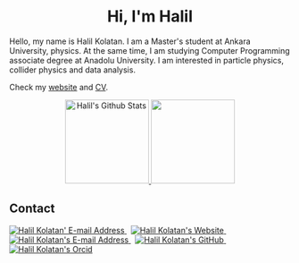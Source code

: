 <h1 align="center">Hi, I'm Halil</h1>

Hello, my name is Halil Kolatan. I am a Master's student at Ankara University, physics. At the same time, I am studying Computer Programming associate degree at Anadolu University. I am interested in particle physics, collider physics and data analysis. 

Check my [website](https://hkolatan.github.io) and [CV]().


<p align="center">
  <a href="https://github.com/anuraghazra/github-readme-stats"> <img height="150em"  src="https://github-readme-stats.vercel.app/api?username=hkolatan&theme=algolia&show_icons=true&count_private=true&hide_border=true" alt="Halil's Github Stats"/>  </a>
  <a href="https://github.com/anuraghazra/github-readme-stats"> <img height="150em" src="https://github-readme-stats-eight-theta.vercel.app/api/top-langs/?username=hkolatan&layout=compact&langs_count=8&theme=algolia&count_private=true&hide_border=true&custom_title=Most%20Used%20Languages%0A"/>  </a>



## Contact

<div align="left">
  <a href="mailto:halilkolatan@pm.me" target="_blank" rel="noreferrer"> <img alt="Halil Kolatan' E-mail Address" src="https://img.shields.io/badge/ProtonMail-8B89CC?style=for-the-badge&logo=protonmail&logoColor=white" /> </a>
  &nbsp;
  <a href="https://hkolatan.github.io" target="_blank" rel="noreferrer"> <img alt="Halil Kolatan's Website" src="https://img.shields.io/badge/website-082532?style=for-the-badge&logo=About.me&logoColor=white" /> </a>
  &nbsp;
   <a href="mailto:hkolatan@ankara.edu.tr" target="_blank" rel="noreferrer"> <img alt="Halil Kolatan's E-mail Address" src="https://img.shields.io/badge/E--mail-7952B3?style=for-the-badge&logoColor=white&logo=minutemailer" /> </a>
  &nbsp;
  <a href="https://github.com/hkolatan" target="_blank" rel="noreferrer"> <img alt="Halil Kolatan's GitHub" src="https://img.shields.io/badge/GitHub-100000?style=for-the-badge&logoColor=white&logo=github" /> </a>
  &nbsp;
  <a href="https://orcid.org/0000-0002-1684-9602" target="_blank" rel="noreferrer"> <img alt="Halil Kolatan's Orcid" src="https://img.shields.io/badge/orcid-1785bd?style=for-the-badge&logoColor=white&logo=orcid" /> </a>


<!--
**hkolatan/hkolatan** is a ✨ _special_ ✨ repository because its `README.md` (this file) appears on your GitHub profile.
